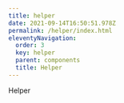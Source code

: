 ```yaml
---
title: helper
date: 2021-09-14T16:50:51.978Z
permalink: /helper/index.html
eleventyNavigation:
  order: 3
  key: helper
  parent: components
  title: Helper
---
```

Helper